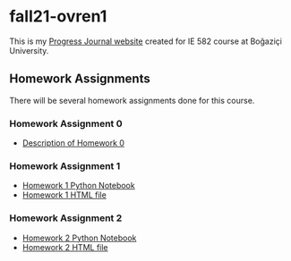 # fall21-ovren1

This is my [Progress Journal website](https://bu-ie-582.github.io/fall21-ovren1/)  created for IE 582 course at Boğaziçi University. 


## Homework Assignments

There will be several homework assignments done for this course.

### Homework Assignment 0
* [Description of Homework 0](HW0test/IE582_Fall21_Homework_0.pdf)


### Homework Assignment 1
* [Homework 1 Python Notebook](HW1/HW1.ipynb)
* [Homework 1 HTML file](HW1/HW1.html)


### Homework Assignment 2
* [Homework 2 Python Notebook](HW2/IE-582-HW2.ipynb)
* [Homework 2 HTML file](HW2/IE-582-HW2.html)
